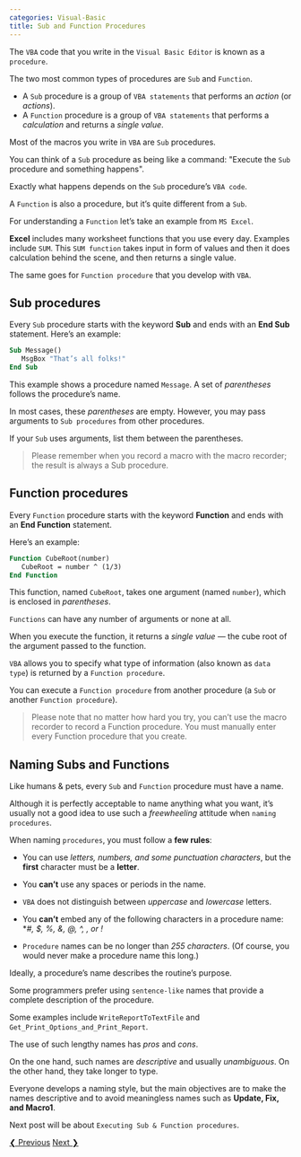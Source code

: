 ```yaml
---
categories: Visual-Basic
title: Sub and Function Procedures
---
```


The `VBA` code that you write in the `Visual Basic Editor` is known as a `procedure`. 

The two most common types of procedures are `Sub` and `Function`.

* A `Sub` procedure is a group of `VBA statements` that performs an *action* (or *actions*).
* A `Function` procedure is a group of `VBA statements` that performs a *calculation* and returns a *single value*.

Most of the macros you write in `VBA` are `Sub` procedures. 

You can think of a `Sub` procedure as being like a command: "Execute the `Sub` procedure and something happens". 

Exactly what happens depends on the `Sub` procedure’s `VBA code`.

A `Function` is also a procedure, but it’s quite different from a `Sub`. 

For understanding a `Function` let’s take an example from `MS Excel`. 

**Excel** includes many worksheet functions that you use every day. Examples include `SUM`. This `SUM function` takes input in form of values and then it does calculation behind the scene, and then returns a single value. 

The same goes for `Function procedure` that you develop with `VBA`.

## Sub procedures

Every `Sub` procedure starts with the keyword **Sub** and ends with an **End Sub** statement. Here’s an example:

```vb
Sub Message()
   MsgBox "That’s all folks!"
End Sub
```

This example shows a procedure named `Message`. A set of *parentheses* follows the procedure’s name. 

In most cases, these *parentheses* are empty. However, you may pass arguments to `Sub procedures` from other procedures. 

If your `Sub` uses arguments, list them between the parentheses.

> Please remember when you record a macro with the macro recorder; the result is always a Sub procedure.

## Function procedures

Every `Function` procedure starts with the keyword **Function** and ends with an **End Function** statement. 

Here’s an example:

```vb
Function CubeRoot(number)
   CubeRoot = number ^ (1/3)
End Function
```
This function, named `CubeRoot`, takes one argument (named `number`), which is enclosed in *parentheses*. 

`Functions` can have any number of arguments or none at all. 

When you execute the function, it returns a *single value* — the cube root of the argument passed to the function.

`VBA` allows you to specify what type of information (also known as `data type`) is returned by a `Function procedure`. 

You can execute a `Function procedure` from another procedure (a `Sub` or another `Function procedure`).

> Please note that no matter how hard you try, you can’t use the macro recorder to record a Function procedure. You must manually enter every Function procedure that you create.

<!--{%- include amazon-us-native-ad.html -%}-->

## Naming Subs and Functions

Like humans & pets, every `Sub` and `Function` procedure must have a name. 

Although it is perfectly acceptable to name anything what you want, it’s usually not a good idea to use such a *freewheeling* attitude when `naming procedures`. 

When naming `procedures`, you must follow a **few rules**:

* You can use *letters, numbers, and some punctuation characters*, but the **first** character must be a **letter**.

* You **can’t** use any spaces or periods in the name.

* `VBA` does not distinguish between *uppercase* and *lowercase* letters.

* You **can’t** embed any of the following characters in a procedure name: **#, $, %, &, @, ^, *, or !**

* `Procedure` names can be no longer than *255 characters*. (Of course, you would never make a procedure name this long.)

Ideally, a procedure’s name describes the routine’s purpose.

Some programmers prefer using `sentence-like` names that provide a complete description of the procedure. 

Some examples include `WriteReportToTextFile` and `Get_Print_Options_and_Print_Report`. 

The use of such lengthy names has *pros* and *cons*. 

On the one hand, such names are *descriptive* and usually *unambiguous*. 
On the other hand, they take longer to type. 

Everyone develops a naming style, but the main objectives are to make the names descriptive and to avoid meaningless names such as **Update, Fix, and Macro1**.

Next post will be about `Executing Sub & Function procedures`.

<!-- This is post navigation bar -->
<div class="w3-bar w3-margin-top w3-margin-bottom">
    <a href="/visual-basic/vbe-windows" class="w3-button w3-rose">&#10094; Previous</a>
    <a href="/visual-basic/vba-executing-procedures" class="w3-button w3-rose w3-right">Next &#10095;</a>
</div>
